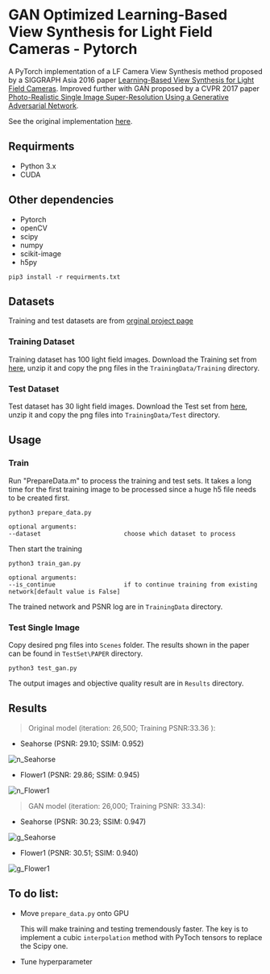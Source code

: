 # GAN Optimized Learning-Based View Synthesis for Light Field Cameras - Pytorch
A PyTorch implementation of a LF Camera View Synthesis method proposed by a SIGGRAPH Asia 2016 paper [Learning-Based View Synthesis for Light Field Cameras](http://cseweb.ucsd.edu/~viscomp/projects/LF/papers/SIGASIA16/).
Improved further with GAN proposed by a CVPR 2017 paper [Photo-Realistic Single Image Super-Resolution Using a Generative Adversarial Network](https://arxiv.org/abs/1609.04802).

See the original implementation [here](https://github.com/GIMPS/lf_syn).

## Requirments
- Python 3.x
- CUDA

## Other dependencies
- Pytorch
- openCV
- scipy
- numpy
- scikit-image
- h5py
```angular2html
pip3 install -r requirments.txt
```
## Datasets

Training and test datasets are from [orginal project page](http://cseweb.ucsd.edu/~viscomp/projects/LF/papers/SIGASIA16/)

### Training Dataset
Training dataset has 100 light field images.
Download the Training set from [here](http://cseweb.ucsd.edu/~viscomp/projects/LF/papers/SIGASIA16/PaperData/SIGGRAPHAsia16_ViewSynthesis_Trainingset.zip),
unzip it and copy the png files in the `TrainingData/Training` directory.

### Test Dataset
Test dataset has 30 light field images.
Download the Test set from [here](http://cseweb.ucsd.edu/~viscomp/projects/LF/papers/SIGASIA16/PaperData/SIGGRAPHAsia16_ViewSynthesis_Testset.zip),
unzip it and copy the png files into `TrainingData/Test`  directory.

## Usage

### Train
Run "PrepareData.m" to process the training and test sets. It takes a long 
time for the first training image to be processed since a huge h5 file needs 
to be created first.
```
python3 prepare_data.py

optional arguments:
--dataset                       choose which dataset to process

``` 
Then start the training
```
python3 train_gan.py

optional arguments:
--is_continue                   if to continue training from existing network[default value is False]
```
The trained network and PSNR log are in `TrainingData` directory.

### Test Single Image
Copy desired png files into `Scenes` folder. The results shown in the paper
can be found in `TestSet\PAPER` directory.
```
python3 test_gan.py
```
The output images and objective quality result are in `Results` directory.


## Results

> Original model (iteration: 26,500; Training PSNR:33.36 ):

- Seahorse (PSNR: 29.10; SSIM: 0.952)

![n_Seahorse](https://thumbs.gfycat.com/AggravatingSomberConey-size_restricted.gif)

- Flower1 (PSNR: 29.86; SSIM: 0.945)

![n_Flower1](https://thumbs.gfycat.com/MixedAstonishingAndeancat-size_restricted.gif)

> GAN model (iteration: 26,000; Training PSNR: 33.34):

- Seahorse (PSNR: 30.23; SSIM: 0.947)

![g_Seahorse](https://thumbs.gfycat.com/HandyPresentCapybara-size_restricted.gif)

- Flower1 (PSNR: 30.51; SSIM: 0.940)

![g_Flower1](https://thumbs.gfycat.com/PleasedComplicatedGartersnake-size_restricted.gif)

## To do list:
- Move `prepare_data.py` onto GPU

   This will make training and testing tremendously faster. The key is to implement a cubic `interpolation` method with PyToch tensors to replace the Scipy one.
   
- Tune hyperparameter
